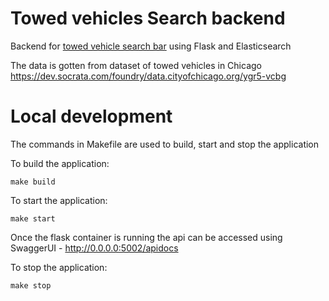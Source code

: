 # Towed vehicles Search backend

Backend for [towed vehicle search bar](https://github.com/fegbewunmi/search-ui) using Flask and Elasticsearch

The data is gotten from dataset of towed vehicles in Chicago
https://dev.socrata.com/foundry/data.cityofchicago.org/ygr5-vcbg

# Local development

The commands in Makefile are used to build, start and stop the application

To build the application:

```
make build
```

To start the application:

```
make start
```

Once the flask container is running the api can be accessed using SwaggerUI - http://0.0.0.0:5002/apidocs

To stop the application:

```
make stop
```

